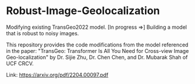 # Robust-Image-Geolocalization
Modifying existing TransGeo2022 model. [In progress =>] Building a model that is robust to noisy images.

This repository provides the code modifications from the model referenced in the paper: "TransGeo: Transformer Is All You Need for Cross-view Image Geo-localization" by Dr. Sijie Zhu, Dr. Chen Chen, and Dr. Mubarak Shah of UCF CRCV.

Link: https://arxiv.org/pdf/2204.00097.pdf
